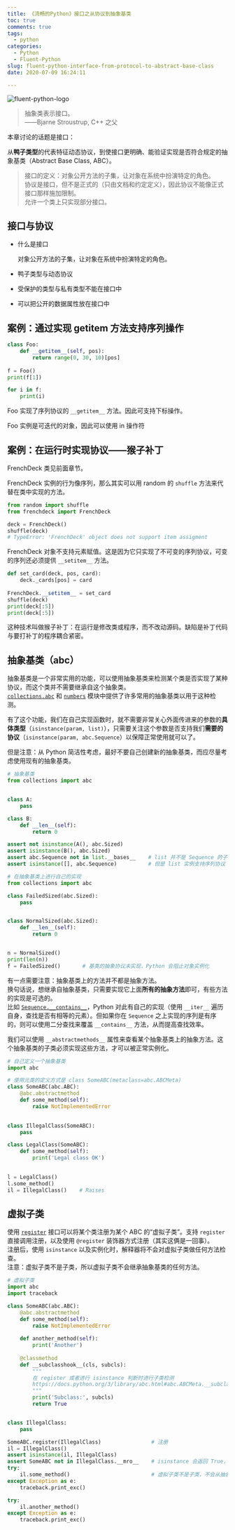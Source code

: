 ```yaml
---
title: 《流畅的Python》接口之从协议到抽象基类
toc: true
comments: true
tags:
  - python
categories:
  - Python
  - Fluent-Python
slug: fluent-python-interface-from-protocol-to-abstract-base-class
date: 2020-07-09 16:24:11

---
```


![fluent-python-logo](https://blog-1252790741.cos.ap-shanghai.myqcloud.com/uPic/fluent-python-logo.jpg)

> 抽象类表示接口。  
> ——Bjarne Stroustrup, C++ 之父

本章讨论的话题是接口：

从**鸭子类型**的代表特征动态协议，到使接口更明确、能验证实现是否符合规定的抽象基类（Abstract Base Class, ABC）。

> 接口的定义：对象公开方法的子集，让对象在系统中扮演特定的角色。  
> 协议是接口，但不是正式的（只由文档和约定定义），因此协议不能像正式接口那样施加限制。  
> 允许一个类上只实现部分接口。

## 接口与协议

- 什么是接口
  
    对象公开方法的子集，让对象在系统中扮演特定的角色。
    
- 鸭子类型与动态协议

- 受保护的类型与私有类型不能在接口中

- 可以把公开的数据属性放在接口中

<!--more-->

## 案例：通过实现 __getitem__ 方法支持序列操作 


```python
class Foo:
    def __getitem__(self, pos):
        return range(0, 30, 10)[pos]
    
f = Foo()
print(f[1])

for i in f:
    print(i)
```

Foo 实现了序列协议的 `__getitem__` 方法。因此可支持下标操作。

Foo 实例是可迭代的对象，因此可以使用 in 操作符

## 案例：在运行时实现协议——猴子补丁

FrenchDeck 类见前面章节。

FrenchDeck 实例的行为像序列，那么其实可以用 random 的 `shuffle` 方法来代替在类中实现的方法。


```python
from random import shuffle
from frenchdeck import FrenchDeck

deck = FrenchDeck()
shuffle(deck)
# TypeError: 'FrenchDeck' object does not support item assigment
```

FrenchDeck 对象不支持元素赋值。这是因为它只实现了不可变的序列协议，可变的序列还必须提供 `__setitem__` 方法。


```python
def set_card(deck, pos, card):
    deck._cards[pos] = card
    
FrenchDeck.__setitem__ = set_card
shuffle(deck)
print(deck[:5])
print(deck[:5])
```

这种技术叫做猴子补丁：在运行是修改类或程序，而不改动源码。缺陷是补丁代码与要打补丁的程序耦合紧密。

## 抽象基类（abc）

抽象基类是一个非常实用的功能，可以使用抽象基类来检测某个类是否实现了某种协议，而这个类并不需要继承自这个抽象类。  
[`collections.abc`](https://docs.python.org/3/library/collections.abc.html) 和 [`numbers`](https://docs.python.org/3/library/numbers.html) 模块中提供了许多常用的抽象基类以用于这种检测。

有了这个功能，我们在自己实现函数时，就不需要非常关心外面传进来的参数的**具体类型**（`isinstance(param, list)`），只需要关注这个参数是否支持我们**需要的协议**（`isinstance(param, abc.Sequence`）以保障正常使用就可以了。

但是注意：从 Python 简洁性考虑，最好不要自己创建新的抽象基类，而应尽量考虑使用现有的抽象基类。


```python
# 抽象基类
from collections import abc


class A:
    pass

class B:
    def __len__(self):
        return 0

assert not isinstance(A(), abc.Sized)
assert isinstance(B(), abc.Sized)
assert abc.Sequence not in list.__bases__    # list 并不是 Sequence 的子类
assert isinstance([], abc.Sequence)          # 但是 list 实例支持序列协议
```


```python
# 在抽象基类上进行自己的实现
from collections import abc

class FailedSized(abc.Sized):
    pass


class NormalSized(abc.Sized):
    def __len__(self):
        return 0


n = NormalSized()
print(len(n))
f = FailedSized()       # 基类的抽象协议未实现，Python 会阻止对象实例化
```

有一点需要注意：抽象基类上的方法并不都是抽象方法。  
换句话说，想继承自抽象基类，只需要实现它上面**所有的抽象方法**即可，有些方法的实现是可选的。  
比如 [`Sequence.__contains__`](https://github.com/python/cpython/blob/3.7/Lib/_collections_abc.py#L889)，Python 对此有自己的实现（使用 `__iter__` 遍历自身，查找是否有相等的元素）。但如果你在 `Sequence` 之上实现的序列是有序的，则可以使用二分查找来覆盖 `__contains__` 方法，从而提高查找效率。

我们可以使用 `__abstractmethods__` 属性来查看某个抽象基类上的抽象方法。这个抽象基类的子类必须实现这些方法，才可以被正常实例化。


```python
# 自己定义一个抽象基类
import abc

# 使用元类的定义方式是 class SomeABC(metaclass=abc.ABCMeta)
class SomeABC(abc.ABC):
    @abc.abstractmethod
    def some_method(self):
        raise NotImplementedError

        
class IllegalClass(SomeABC):
    pass

class LegalClass(SomeABC):
    def some_method(self):
        print('Legal class OK')

    
l = LegalClass()
l.some_method()
il = IllegalClass()    # Raises
```

## 虚拟子类
使用 [`register`](https://docs.python.org/3/library/abc.html#abc.ABCMeta.register) 接口可以将某个类注册为某个 ABC 的“虚拟子类”。支持 `register` 直接调用注册，以及使用 `@register` 装饰器方式注册（其实这俩是一回事）。  
注册后，使用 `isinstance` 以及实例化时，解释器将不会对虚拟子类做任何方法检查。  
注意：虚拟子类不是子类，所以虚拟子类不会继承抽象基类的任何方法。


```python
# 虚拟子类
import abc
import traceback

class SomeABC(abc.ABC):
    @abc.abstractmethod
    def some_method(self):
        raise NotImplementedError
    
    def another_method(self):
        print('Another')
    
    @classmethod
    def __subclasshook__(cls, subcls):
        """
        在 register 或者进行 isinstance 判断时进行子类检测
        https://docs.python.org/3/library/abc.html#abc.ABCMeta.__subclasshook__
        """
        print('Subclass:', subcls)
        return True


class IllegalClass:
    pass

SomeABC.register(IllegalClass)                # 注册
il = IllegalClass()
assert isinstance(il, IllegalClass)
assert SomeABC not in IllegalClass.__mro__    # isinstance 会返回 True，但 IllegalClass 并不是 SomeABC 的子类
try:
    il.some_method()                          # 虚拟子类不是子类，不会从抽象基类上继承任何方法
except Exception as e:
    traceback.print_exc()

try:
    il.another_method()
except Exception as e:
    traceback.print_exc()

```
